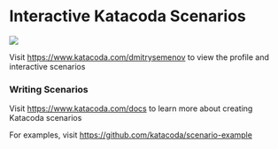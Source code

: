 # Interactive Katacoda Scenarios

[![](http://shields.katacoda.com/katacoda/dmitrysemenov/count.svg)](https://www.katacoda.com/dmitrysemenov "Get your profile on Katacoda.com")

Visit https://www.katacoda.com/dmitrysemenov to view the profile and interactive scenarios

### Writing Scenarios
Visit https://www.katacoda.com/docs to learn more about creating Katacoda scenarios

For examples, visit https://github.com/katacoda/scenario-example
